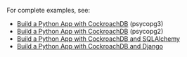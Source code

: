 For complete examples, see:

- [Build a Python App with CockroachDB](build-a-python-app-with-cockroachdb-psycopg3.html) (psycopg3)
- [Build a Python App with CockroachDB](build-a-python-app-with-cockroachdb.html) (psycopg2)
- [Build a Python App with CockroachDB and SQLAlchemy](build-a-python-app-with-cockroachdb-sqlalchemy.html)
- [Build a Python App with CockroachDB and Django](build-a-python-app-with-cockroachdb-django.html)
